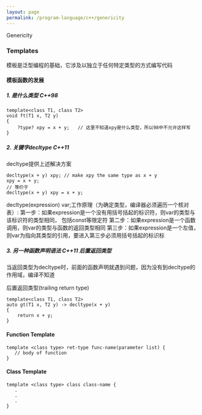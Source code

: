 ```yaml
---
layout: page
permalink: /program-language/c++/genericity
---
```


Genericity

### Templates

模板是泛型编程的基础，它涉及以独立于任何特定类型的方式编写代码

#### 模板函数的发展

##### 1. 是什么类型 C++98

    template<class T1, class T2>
    void ft(T1 x, T2 y)
    {
        ?type? xpy = x + y;   // 这里不知道xpy是什么类型，所以98中不允许这样写
    }

##### 2. 关键字decltype C++11
decltype提供上述解决方案

    decltype(x + y) xpy; // make xpy the same type as x + y
    xpy = x + y;
    // 等价于
    decltype(x + y) xpy = x + y;

decltype(expression) var;工作原理（为确定类型，编译器必须遍历一个核对表）:
第一步：如果expression是一个没有用括号括起的标识符，则var的类型与该标识符的类型相同，
    包括const等限定符
第二步：如果expression是一个函数调用，则var的类型与函数的返回类型相同
第三步：如果expression是一个左值，则var为指向其类型的引用，要进入第三步必须用括号括起的标识标

##### 3. 另一种函数声明语法 C++11 后置返回类型
当返回类型为decltype时，前面的函数声明就遇到问题，因为没有到decltype的作用域，编译不知道

后置返回类型(trailing return type)

    template<class T1, class T2>
    auto gt(T1 x, T2 y) -> decltype(x + y)
    {
        return x + y;
    }

#### Function Template

	template <class type> ret-type func-name(parameter list) {
	   // body of function
	}

#### Class Template

	template <class type> class class-name {
	   .
	   .
	   .
	}


